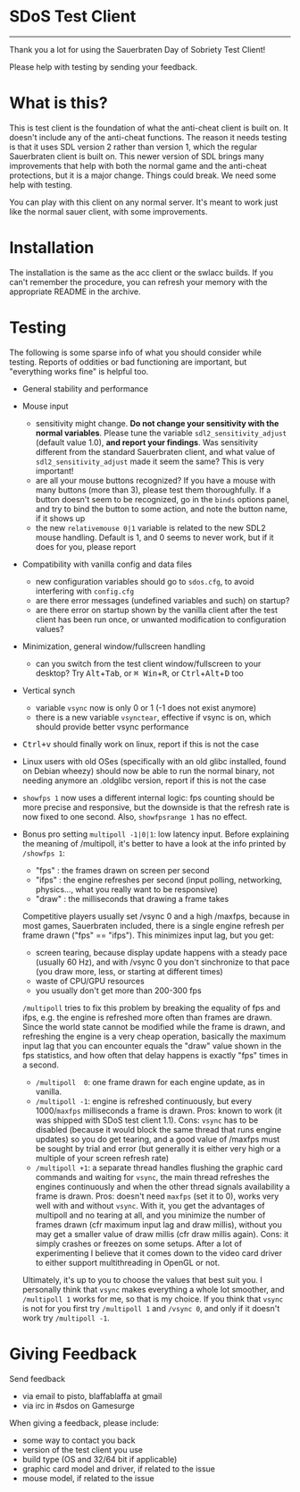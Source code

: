 # SDoS Test Client #

-------

Thank you a lot for using the Sauerbraten Day of Sobriety Test Client!

Please help with testing by sending your feedback.

# What is this? #

This is test client is the foundation of what the anti-cheat client is
built on. It doesn't include any of the anti-cheat functions. The
reason it needs testing is that it uses SDL version 2 rather than
version 1, which the regular Sauerbraten client is built on. This
newer version of SDL brings many improvements that help with both the
normal game and the anti-cheat protections, but it is a major
change. Things could break. We need some help with testing.

You can play with this client on any normal server. It's meant to work
just like the normal sauer client, with some improvements.

# Installation #

The installation is the same as the acc client or the swlacc
builds. If you can't remember the procedure, you can refresh your
memory with the appropriate README in the archive.

# Testing #

The following is some sparse info of what you should consider while
testing. Reports of oddities or bad functioning are important, but
"everything works fine" is helpful too.

- General stability and performance
- Mouse input
  - sensitivity might change. __Do not change your sensitivity with
    the normal variables__. Please tune the variable
    `sdl2_sensitivity_adjust` (default value 1.0), **and report your
    findings**. Was sensitivity different from the standard
    Sauerbraten client, and what value of `sdl2_sensitivity_adjust`
    made it seem the same? This is very important!
  - are all your mouse buttons recognized? If you have a mouse with
    many buttons (more than 3), please test them thoroughfully. If a
    button doesn't seem to be recognized, go in the `binds` options
    panel, and try to bind the button to some action, and note the
    button name, if it shows up
  - the new `relativemouse 0|1` variable is related to the new SDL2
    mouse handling. Default is 1, and 0 seems to never work, but if it
    does for you, please report
- Compatibility with vanilla config and data files
  - new configuration variables should go to `sdos.cfg`, to avoid
    interfering with `config.cfg`
  - are there error messages (undefined variables and such) on
    startup?
  - are there error on startup shown by the vanilla client after the
    test client has been run once, or unwanted modification to
    configuration values?
- Minimization, general window/fullscreen handling
  - can you switch from the test client window/fullscreen to your
    desktop? Try <kbd>Alt</kbd>+<kbd>Tab</kbd>, or <kbd>⌘ Win</kbd>+<kbd>R</kbd>, or
    <kbd>Ctrl</kbd>+<kbd>Alt</kbd>+<kbd>D</kbd> too
- Vertical synch
  - variable `vsync` now is only 0 or 1 (-1 does not exist anymore)
  - there is a new variable `vsynctear`, effective if vsync is on,
    which should provide better vsync performance
- <kbd>Ctrl+v</kbd> should finally work on linux, report if this is
  not the case
- Linux users with old OSes (specifically with an old glibc installed,
  found on Debian wheezy) should now be able to run the normal binary,
  not needing anymore an .oldglibc version, report if this is not the
  case
- `showfps 1` now uses a different internal logic: fps counting should
  be more precise and responsive, but the downside is that the refresh
  rate is now fixed to one second. Also, `showfpsrange 1` has no effect.
- Bonus pro setting `multipoll -1|0|1`: low latency input.
  Before explaining the meaning of /multipoll, it's better to have a look
  at the info printed by `/showfps 1`:
  - "fps"  : the frames drawn on screen per second
  - "ifps" : the engine refreshes per second (input polling, networking,
    physics..., what you really want to be responsive)
  - "draw" : the milliseconds that drawing a frame takes

  Competitive players usually set /vsync 0 and a high /maxfps, because in
  most games, Sauerbraten included, there is a single engine refresh
  per frame drawn ("fps" == "ifps"). This minimizes input lag, but you get:
  - screen tearing, because display update happens with a steady pace
    (usually 60 Hz), and with /vsync 0 you don't sinchronize to that pace
    (you draw more, less, or starting at different times)
  - waste of CPU/GPU resources
  - you usually don't get more than 200-300 fps

  `/multipoll` tries to fix this problem by breaking the equality of fps
  and ifps, e.g. the engine is refreshed more often than frames are drawn.
  Since the world state cannot be modified while the frame is drawn, and
  refreshing the engine is a very cheap operation, basically the maximum
  input lag that you can encounter equals the "draw" value shown in the
  fps statistics, and how often that delay happens is exactly "fps" times
  in a second.
  - `/multipoll  0`: one frame drawn for each engine update, as in vanilla.
  - `/multipoll -1`: engine is refreshed continuously, but every 1000/`maxfps`
    milliseconds a frame is drawn. Pros: known to work (it was shipped with
    SDoS test client 1.1). Cons: `vsync` has to be disabled (because it would
    block the same thread that runs engine updates) so you do get tearing,
    and a good value of /maxfps must be sought by trial and error (but
    generally it is either very high or a multiple of your screen refresh rate)
  - `/multipoll +1`: a separate thread handles flushing the graphic card
    commands and waiting for `vsync`, the main thread refreshes the engines
    continuously and when the other thread signals availability a frame is
    drawn. Pros: doesn't need `maxfps` (set it to 0), works very well with and
    without `vsync`. With it, you get the advantages of multipoll  and no
    tearing at all, and you minimize the number of frames drawn (cfr maximum
    input lag and draw millis), without you may get a smaller value of draw
    millis (cfr draw millis again). Cons: it simply crashes or freezes on
    some setups. After a lot of experimenting I believe that it comes down
    to the video card driver to either support multithreading in OpenGL or not.

  Ultimately, it's up to you to choose the values that best suit you. I personally
  think that `vsync` makes everything a whole lot smoother, and `/multipoll 1`
  works for me, so that is my choice. If you think that `vsync` is not for you
  first try `/multipoll 1` and `/vsync 0`, and only if it doesn't work try
  `/multipoll -1`.

# Giving Feedback #

Send feedback

- via email to pisto, blaffablaffa at gmail
- via irc in #sdos on Gamesurge

When giving a feedback, please include:

- some way to contact you back
- version of the test client you use
- build type (OS and 32/64 bit if applicable)
- graphic card model and driver, if related to the issue
- mouse model, if related to the issue
